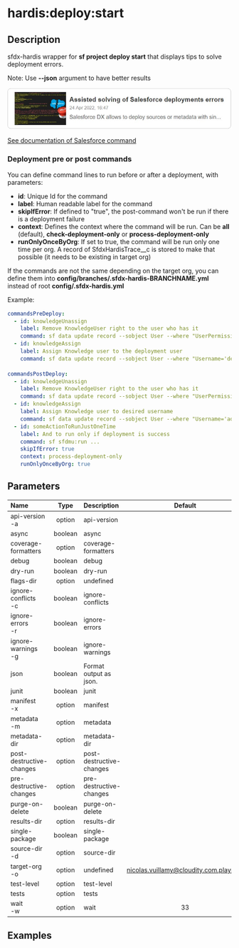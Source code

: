 <!-- This file has been generated with command 'sf hardis:doc:plugin:generate'. Please do not update it manually or it may be overwritten -->
# hardis:deploy:start

## Description

sfdx-hardis wrapper for **sf project deploy start** that displays tips to solve deployment errors.

Note: Use **--json** argument to have better results

[![Assisted solving of Salesforce deployments errors](https://github.com/hardisgroupcom/sfdx-hardis/raw/main/docs/assets/images/article-deployment-errors.jpg)](https://nicolas.vuillamy.fr/assisted-solving-of-salesforce-deployments-errors-47f3666a9ed0)

[See documentation of Salesforce command](https://developer.salesforce.com/docs/atlas.en-us.sfdx_cli_reference.meta/sfdx_cli_reference/cli_reference_project_commands_unified.htm#cli_reference_project_deploy_start_unified)

### Deployment pre or post commands

You can define command lines to run before or after a deployment, with parameters:

- **id**: Unique Id for the command
- **label**: Human readable label for the command
- **skipIfError**: If defined to "true", the post-command won't be run if there is a deployment failure
- **context**: Defines the context where the command will be run. Can be **all** (default), **check-deployment-only** or **process-deployment-only**
- **runOnlyOnceByOrg**: If set to true, the command will be run only one time per org. A record of SfdxHardisTrace__c is stored to make that possible (it needs to be existing in target org)

If the commands are not the same depending on the target org, you can define them into **config/branches/.sfdx-hardis-BRANCHNAME.yml** instead of root **config/.sfdx-hardis.yml**

Example:

```yaml
commandsPreDeploy:
  - id: knowledgeUnassign
    label: Remove KnowledgeUser right to the user who has it
    command: sf data update record --sobject User --where "UserPermissionsKnowledgeUser='true'" --values "UserPermissionsKnowledgeUser='false'" --json
  - id: knowledgeAssign
    label: Assign Knowledge user to the deployment user
    command: sf data update record --sobject User --where "Username='deploy.github@myclient.com'" --values "UserPermissionsKnowledgeUser='true'" --json

commandsPostDeploy:
  - id: knowledgeUnassign
    label: Remove KnowledgeUser right to the user who has it
    command: sf data update record --sobject User --where "UserPermissionsKnowledgeUser='true'" --values "UserPermissionsKnowledgeUser='false'" --json
  - id: knowledgeAssign
    label: Assign Knowledge user to desired username
    command: sf data update record --sobject User --where "Username='admin-yser@myclient.com'" --values "UserPermissionsKnowledgeUser='true'" --json
  - id: someActionToRunJustOneTime
    label: And to run only if deployment is success
    command: sf sfdmu:run ...
    skipIfError: true
    context: process-deployment-only
    runOnlyOnceByOrg: true
```


## Parameters

| Name                     |  Type   | Description              |                Default                 | Required | Options |
|:-------------------------|:-------:|:-------------------------|:--------------------------------------:|:--------:|:-------:|
| api-version<br/>-a       | option  | api-version              |                                        |          |         |
| async                    | boolean | async                    |                                        |          |         |
| coverage-formatters      | option  | coverage-formatters      |                                        |          |         |
| debug                    | boolean | debug                    |                                        |          |         |
| dry-run                  | boolean | dry-run                  |                                        |          |         |
| flags-dir                | option  | undefined                |                                        |          |         |
| ignore-conflicts<br/>-c  | boolean | ignore-conflicts         |                                        |          |         |
| ignore-errors<br/>-r     | boolean | ignore-errors            |                                        |          |         |
| ignore-warnings<br/>-g   | boolean | ignore-warnings          |                                        |          |         |
| json                     | boolean | Format output as json.   |                                        |          |         |
| junit                    | boolean | junit                    |                                        |          |         |
| manifest<br/>-x          | option  | manifest                 |                                        |          |         |
| metadata<br/>-m          | option  | metadata                 |                                        |          |         |
| metadata-dir             | option  | metadata-dir             |                                        |          |         |
| post-destructive-changes | option  | post-destructive-changes |                                        |          |         |
| pre-destructive-changes  | option  | pre-destructive-changes  |                                        |          |         |
| purge-on-delete          | boolean | purge-on-delete          |                                        |          |         |
| results-dir              | option  | results-dir              |                                        |          |         |
| single-package           | boolean | single-package           |                                        |          |         |
| source-dir<br/>-d        | option  | source-dir               |                                        |          |         |
| target-org<br/>-o        | option  | undefined                | nicolas.vuillamy@cloudity.com.playnico |          |         |
| test-level               | option  | test-level               |                                        |          |         |
| tests                    | option  | tests                    |                                        |          |         |
| wait<br/>-w              | option  | wait                     |                   33                   |          |         |

## Examples


